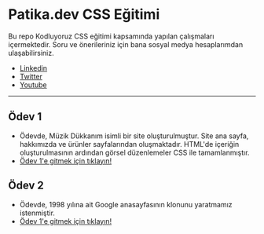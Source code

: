 # **Patika.dev CSS Eğitimi**
Bu repo Kodluyoruz CSS eğitimi kapsamında yapılan çalışmaları içermektedir. Soru ve önerileriniz için bana sosyal medya hesaplarımdan ulaşabilirsiniz.

- [Linkedin](https://www.linkedin.com/in/kadirboylu/) 
- [Twitter](https://twitter.com/kadirboylu_) 
- [Youtube](https://www.youtube.com/channel/UCqKest-nnHQC7-shMEhDjQA)

---

## **Ödev 1**

- Ödevde, Müzik Dükkanım isimli bir site oluşturulmuştur. Site ana sayfa, hakkımızda ve ürünler sayfalarından oluşmaktadır. HTML'de içeriğin oluşturulmasının ardından görsel düzenlemeler CSS ile tamamlanmıştır.
- [Ödev 1'e gitmek için tıklayın!](https://github.com/kadirboylu/patika-dev-css-egitimi/tree/main/css-odev-1)

## **Ödev 2**

- Ödevde, 1998 yılına ait Google anasayfasının klonunu yaratmamız istenmiştir.
- [Ödev 1'e gitmek için tıklayın!](https://github.com/kadirboylu/patika-dev-css-egitimi/tree/main/css-odev-2)
